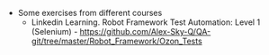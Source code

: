 - Some exercises from different courses
    - Linkedin Learning. Robot Framework Test Automation: Level 1 (Selenium) - https://github.com/Alex-Sky-Q/QA-git/tree/master/Robot_Framework/Ozon_Tests